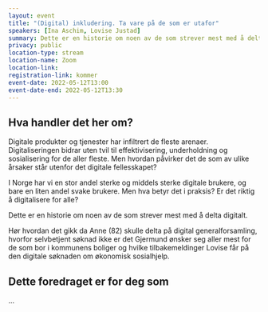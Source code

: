 ```yaml
---
layout: event
title: "(Digital) inkludering. Ta vare på de som er utafor"
speakers: [Ina Aschim, Lovise Justad]
summary: Dette er en historie om noen av de som strever mest med å delta digitalt.
privacy: public
location-type: stream
location-name: Zoom
location-link:
registration-link: kommer
event-date: 2022-05-12T13:00
event-date-end: 2022-05-12T13:30
---
```

## Hva handler det her om?
Digitale produkter og tjenester har infiltrert de fleste arenaer. Digitaliseringen bidrar uten tvil til effektivisering, underholdning og sosialisering for de aller fleste. Men hvordan påvirker det de som av ulike årsaker står utenfor det digitale fellesskapet?

I Norge har vi en stor andel sterke og middels sterke digitale brukere, og bare en liten andel svake brukere. Men hva betyr det i praksis? Er det riktig å digitalisere for alle?

Dette er en historie om noen av de som strever mest med å delta digitalt.

Hør hvordan det gikk da Anne (82) skulle delta på digital generalforsamling, hvorfor selvbetjent søknad ikke er det Gjermund ønsker seg aller mest for de som bor i kommunens boliger og hvilke tilbakemeldinger Lovise får på den digitale søknaden om økonomisk sosialhjelp.

## Dette foredraget er for deg som
...

